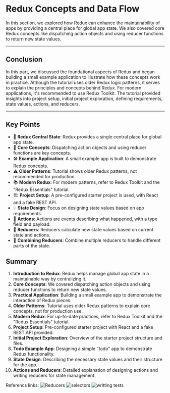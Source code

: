 # Redux Concepts and Data Flow

In this section, we explored how Redux can enhance the maintainability of apps by providing a central place for global app state. We also covered core Redux concepts like dispatching action objects and using reducer functions to return new state values.

---

## Conclusion
In this part, we discussed the foundational aspects of Redux and began building a small example application to illustrate how these concepts work in practice. Although the tutorial uses older Redux logic patterns, it serves to explain the principles and concepts behind Redux. For modern applications, it's recommended to use Redux Toolkit. The tutorial provided insights into project setup, initial project exploration, defining requirements, state values, actions, and reducers.

---

## Key Points
- 🚀 **Redux Central State**: Redux provides a single central place for global app state.
- 🎯 **Core Concepts**: Dispatching action objects and using reducer functions are key concepts.
- 🛠️ **Example Application**: A small example app is built to demonstrate Redux concepts.
- ⚠️ **Older Patterns**: Tutorial shows older Redux patterns, not recommended for production.
- 📚 **Modern Redux**: For modern patterns, refer to Redux Toolkit and the "Redux Essentials" tutorial.
- 🏗️ **Project Setup**: A pre-configured starter project is used, with React and a fake REST API.
- 💡 **State Design**: Focus on designing state values based on app requirements.
- 🔄 **Actions**: Actions are events describing what happened, with a type field and payload.
- 🧩 **Reducers**: Reducers calculate new state values based on current state and actions.
- 🔗 **Combining Reducers**: Combine multiple reducers to handle different parts of the state.

## Summary
1. **Introduction to Redux**: Redux helps manage global app state in a maintainable way by centralizing it.
2. **Core Concepts**: We covered dispatching action objects and using reducer functions to return new state values.
3. **Practical Application**: Building a small example app to demonstrate the interaction of Redux pieces.
4. **Older Patterns**: Tutorial uses older Redux patterns to explain core concepts, not for production use.
5. **Modern Redux**: For up-to-date practices, refer to Redux Toolkit and the "Redux Essentials" tutorial.
6. **Project Setup**: Pre-configured starter project with React and a fake REST API provided.
7. **Initial Project Exploration**: Overview of the starter project structure and files.
8. **Todo Example App**: Designing a simple "todo" app to demonstrate Redux functionality.
9. **State Design**: Describing the necessary state values and their structure for the app.
10. **Actions and Reducers**: Detailed explanation of designing actions and writing reducers for state management.

Referencs links:
![Reducers](https://intranet.alxswe.com/rltoken/SzgQcaVZ6qtF1ccU-S2DiA)
![selectors](https://intranet.alxswe.com/rltoken/m3ctiAA74QV6YYqZ8YBZTQ)
![writting tests](https://intranet.alxswe.com/rltoken/E5mFy6WxHnMfIwxYhy2gzw)
